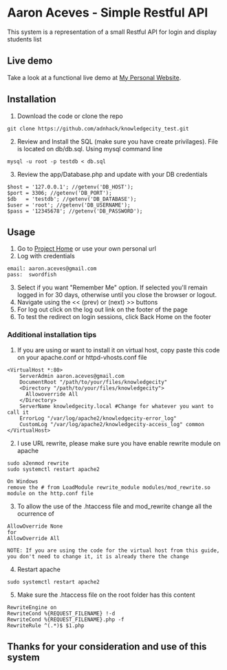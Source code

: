 # Aaron Aceves - Simple Restful API
This system is a representation of a small Restful API for login and display students list

## Live demo
Take a look at a functional live demo at [My Personal Website](http://www.adnhack.com/knowledgecity).

## Installation

1. Download the code or clone the repo
```
git clone https://github.com/adnhack/knowledgecity_test.git
```

2. Review and Install the SQL (make sure you have create privilages). File is located on db/db.sql. Using mysql command line
```
mysql -u root -p testdb < db.sql
```

3. Review the app/Database.php and update with your DB credentials
```
$host = '127.0.0.1'; //getenv('DB_HOST');
$port = 3306; //getenv('DB_PORT');
$db   = 'testdb'; //getenv('DB_DATABASE');
$user = 'root'; //getenv('DB_USERNAME');
$pass = '12345678'; //getenv('DB_PASSWORD');
```

## Usage

1. Go to [Project Home](http://www.adnhack.com/knowledgecity) or use your own personal url
2. Log with credentials
```
email: aaron.aceves@gmail.com
pass:  swordfish
```
3. Select if you want "Remember Me" option. If selected you'll remain logged in for 30 days, otherwise until you close the browser or logout.
4. Navigate using the << (prev) or (next) >> buttons
5. For log out click on the log out link on the footer of the page
6. To test the redirect on login sessions, click Back Home on the footer

### Additional installation tips
1. If you are using or want to install it on virtual host, copy paste this code on your apache.conf or httpd-vhosts.conf file
```
<VirtualHost *:80>
    ServerAdmin aaron.aceves@gmail.com
    DocumentRoot "/path/to/your/files/knowledgecity"
    <Directory "/path/to/your/files/knowledgecity">
      Allowoverride All
    </Directory>
    ServerName knowledgecity.local #Change for whatever you want to call it
    ErrorLog "/var/log/apache2/knowledgecity-error_log"
    CustomLog "/var/log/apache2/knowledgecity-access_log" common
</VirtualHost>
```
2. I use URL rewrite, please make sure you have enable rewrite module on apache
```
sudo a2enmod rewrite
sudo systemctl restart apache2

On Windows
remove the # from LoadModule rewrite_module modules/mod_rewrite.so module on the http.conf file

```
3. To allow the use of the .htaccess file and mod_rewrite change all the ocurrence of
```
AllowOverride None
for
AllowOverride All

NOTE: If you are using the code for the virtual host from this guide, you don't need to change it, it is already there the change
```
4. Restart apache 
```
sudo systemctl restart apache2
```
5. Make sure the .htaccess file on the root folder has this content
```
RewriteEngine on
RewriteCond %{REQUEST_FILENAME} !-d
RewriteCond %{REQUEST_FILENAME}.php -f
RewriteRule ^(.*)$ $1.php
```

## Thanks for your consideration and use of this system
